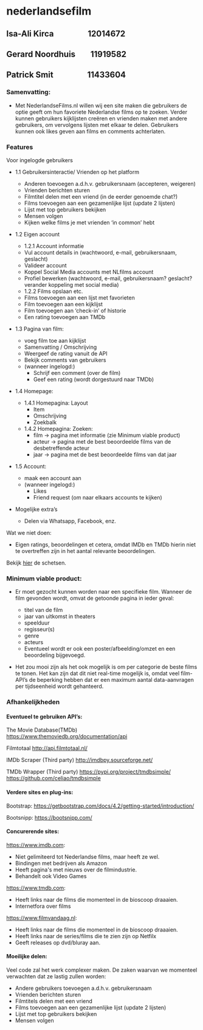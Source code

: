 # nederlandsefilm
## Isa-Ali Kirca &nbsp;&nbsp;&nbsp;&nbsp;&nbsp;&nbsp;&nbsp;&nbsp;&nbsp;&nbsp;&nbsp;&nbsp;&nbsp;&nbsp;&nbsp;&nbsp; 12014672
## Gerard Noordhuis &nbsp;&nbsp;&nbsp;&nbsp;&nbsp;&nbsp; 11919582
## Patrick Smit &nbsp;&nbsp;&nbsp;&nbsp;&nbsp;&nbsp;&nbsp;&nbsp;&nbsp;&nbsp;&nbsp;&nbsp;&nbsp;&nbsp;&nbsp;&nbsp; 11433604


### Samenvatting:

  * Met NederlandseFilms.nl willen wij een site maken die gebruikers de optie geeft om hun favoriete Nederlandse films op te zoeken. Verder kunnen gebruikers kijklijsten creëren en vrienden maken met andere gebruikers, om vervolgens lijsten met elkaar te delen. Gebruikers kunnen ook likes geven aan films en comments achterlaten. 

### Features

Voor ingelogde gebruikers
  * 1.1 Gebruikersinteractie/ Vrienden op het platform
    * Anderen toevoegen a.d.h.v. gebruikersnaam (accepteren, weigeren)
    * Vrienden berichten sturen
    * Filmtitel delen met een vriend (in de eerder genoemde chat?)
    * Films toevoegen aan een gezamenlijke lijst (update 2 lijsten)  
    * Lijst met top gebruikers bekijken 
    * Mensen volgen
    * Kijken welke films je met vrienden ‘in common’ hebt


* 1.2 Eigen account
  * 1.2.1 Account informatie
   * Vul account details in (wachtwoord, e-mail, gebruikersnaam, geslacht)
   * Valideer account
   * Koppel Social Media accounts met NLfilms account
   * Profiel bewerken (wachtwoord, e-mail, gebruikersnaam? geslacht? verander koppeling met social media)
  * 1.2.2 Films opslaan etc.
   * Films toevoegen aan een lijst met favorieten
   * Film toevoegen aan een kijklijst
   * Film toevoegen aan ‘check-in’ of historie
   * Een rating toevoegen aan TMDb

* 1.3 Pagina van film:
  * voeg film toe aan kijklijst
  * Samenvatting / Omschrijving
  * Weergeef de rating vanuit de API
  * Bekijk comments van gebruikers
  * (wanneer ingelogd:)
    * Schrijf een comment (over de film)
    * Geef een rating (wordt dorgestuurd naar TMDb)


* 1.4 Homepage:
  * 1.4.1 Homepagina: Layout
    * Item
    * Omschrijving
    * Zoekbalk
  * 1.4.2 Homepagina: Zoeken:
    * film → pagina met informatie (zie Minimum viable product)
    * acteur → pagina met de best beoordeelde films van de desbetreffende acteur
    * jaar → pagina met de best beoordeelde films van dat jaar

* 1.5 Account:
  * maak een account aan
  * (wanneer ingelogd:)
    * Likes
    * Friend request (om naar elkaars accounts te kijken)
    
* Mogelijke extra’s
  * Delen via Whatsapp, Facebook, enz.

Wat we niet doen: 
  * Eigen ratings, beoordelingen et cetera, omdat IMDb en TMDb hierin niet te overtreffen zijn in het aantal relevante beoordelingen.
  
Bekijk [hier](https://docs.google.com/presentation/d/1Dk9pYlrxR6hi45ncdenz7bOs3y8t3Wdz3CnpoxP1xaI/edit?usp=sharing) de schetsen.
  
### Minimum viable product:
  * Er moet gezocht kunnen worden naar een specifieke film. Wanneer de film gevonden wordt, omvat de getoonde pagina in ieder geval:
    * titel van de film
    * jaar van uitkomst in theaters
    * speelduur
    * regisseur(s)
    * genre
    * acteurs
    * Eventueel wordt er ook een poster/afbeelding/omzet en een beoordeling bijgevoegd.

  * Het zou mooi zijn als het ook mogelijk is om per categorie de beste films te tonen. Het kan zijn dat  dit niet real-time mogelijk is, omdat veel film-API’s de beperking hebben dat er een maximum aantal data-aanvragen per tijdseenheid wordt gehanteerd. 

### Afhankelijkheden
#### Eventueel te gebruiken API’s:

The Movie Database(TMDb)
https://www.themoviedb.org/documentation/api 

Filmtotaal
http://api.filmtotaal.nl/ 

IMDb Scraper (Third party)
http://imdbpy.sourceforge.net/

TMDb Wrapper (Third party)
https://pypi.org/project/tmdbsimple/ 
https://github.com/celiao/tmdbsimple

#### Verdere sites en plug-ins:

Bootstrap: 
https://getbootstrap.com/docs/4.2/getting-started/introduction/

Bootsnipp: 
https://bootsnipp.com/

#### Concurerende sites:

https://www.imdb.com:
 * Niet gelimiteerd tot Nederlandse films, maar heeft ze wel.
 * Bindingen met bedrijven als Amazon
 * Heeft pagina's met nieuws over de filmindustrie.
 * Behandelt ook Video Games
 
https://www.tmdb.com:
 * Heeft links naar de films die momenteel in de bioscoop draaaien.
 * Internetfora over films

 https://www.filmvandaag.nl:
  * Heeft links naar de films die momenteel in de bioscoop draaaien.
  * Heeft links naar de series/films die te zien zijn op Netfilx
  * Geeft releases op dvd/bluray aan.
  
 
#### Moeilijke delen:
Veel code zal het werk complexer maken. De zaken waarvan we momenteel verwachten dat ze lastig zullen worden:
* Andere gebruikers toevoegen a.d.h.v. gebruikersnaam
* Vrienden berichten sturen
* Filmtitels delen met een vriend
* Films toevoegen aan een gezamenlijke lijst (update 2 lijsten)  
* Lijst met top gebruikers bekijken 
* Mensen volgen
